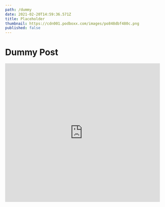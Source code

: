 ```yaml
---
path: /dummy
date: 2021-02-20T14:59:36.571Z
title: Placeholder
thumbnail: https://cdn001.podboxx.com/images/po848dbf480c.png
published: false
---
```

# Dummy Post

<iframe width="100%" height="450" src="https://player.podboxx.com/33807" frameborder="0" allow="accelerometer; encrypted-media; gyroscope; picture-in-picture" allowfullscreen></iframe>